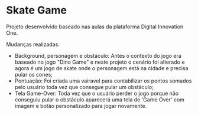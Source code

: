 # Skate Game

Projeto desenvolvido baseado nas aulas da plataforma Digital Innovation One.

Mudanças realizadas:
 - Background, personagem e obstáculo: Antes o contexto do jogo era baseado no jogo "Dino Game" e neste projeto o cenário foi alterado e agora é um jogo de skate onde o personagem está na cidade e precisa pular os cones;
 - Pontuação: Foi criada uma vairavel para contabilizar os pontos somados pelo usuário toda vez que consegue pular um obstáculo;
 - Tela Game-Over: Toda vez que o usuário perder o jogo porque não conseguiu pular o obstáculo aparecerá uma tela de 'Game Over' com imagem e botão personalizado para jogar novamente.

